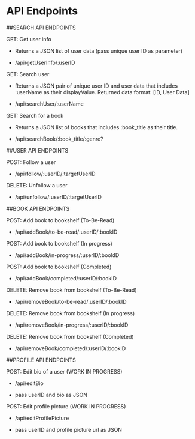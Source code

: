 # API Endpoints

##SEARCH API ENDPOINTS

GET: Get user info

- Returns a JSON list of user data (pass unique user ID as parameter)

- /api/getUserInfo/:userID

GET: Search user

- Returns a JSON pair of unique user ID and user data that includes :userName as their displayValue. Returned data format: [ID, User Data]

- /api/searchUser/:userName

GET: Search for a book

- Returns a JSON list of books that includes :book_title as their title.

- /api/searchBook/:book_title/:genre?

##USER API ENDPOINTS

POST: Follow a user

- /api/follow/:userID/:targetUserID

DELETE: Unfollow a user

- /api/unfollow/:userID/:targetUserID

##BOOK API ENDPOINTS

POST: Add book to bookshelf (To-Be-Read)

- /api/addBook/to-be-read/:userID/:bookID

POST: Add book to bookshelf (In progress)

- /api/addBook/in-progress/:userID/:bookID

POST: Add book to bookshelf (Completed)

- /api/addBook/completed/:userID/:bookID

DELETE: Remove book from bookshelf (To-Be-Read)

- /api/removeBook/to-be-read/:userID/:bookID

DELETE: Remove book from bookshelf (In progress)

- /api/removeBook/in-progress/:userID/:bookID

DELETE: Remove book from bookshelf (Completed)

- /api/removeBook/completed/:userID/:bookID

##PROFILE API ENDPOINTS

POST: Edit bio of a user (WORK IN PROGRESS)

- /api/editBio

- pass userID and bio as JSON

POST: Edit profile picture (WORK IN PROGRESS)

- /api/editProfilePicture

- pass userID and profile picture url as JSON
